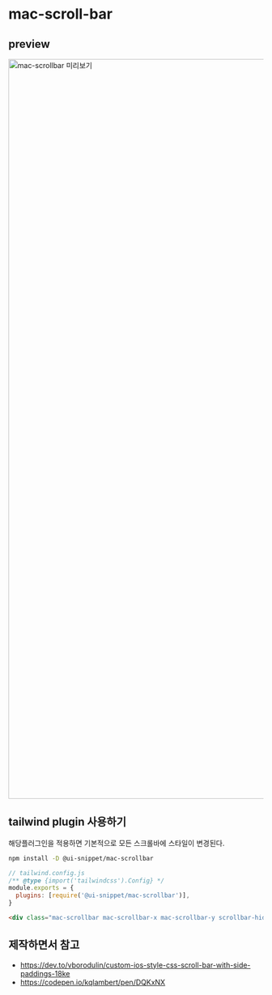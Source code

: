 # mac-scroll-bar

## preview

<a href="https://ui-snippet.github.io/mac-scrollbar/">
<img width="1462" alt="mac-scrollbar 미리보기" src="https://user-images.githubusercontent.com/42893446/234755906-5f5101b9-2fec-4738-ada8-c92aeea657db.png"></a>

## tailwind plugin 사용하기

해당플러그인을 적용하면 기본적으로 모든 스크롤바에 스타일이 변경된다.

```bash
npm install -D @ui-snippet/mac-scrollbar
```

```js
// tailwind.config.js
/** @type {import('tailwindcss').Config} */
module.exports = {
  plugins: [require('@ui-snippet/mac-scrollbar')],
}
```

```html
<div class="mac-scrollbar mac-scrollbar-x mac-scrollbar-y scrollbar-hidden">test</div>
```


## 제작하면서 참고

- https://dev.to/vborodulin/custom-ios-style-css-scroll-bar-with-side-paddings-18ke
- https://codepen.io/kqlambert/pen/DQKxNX